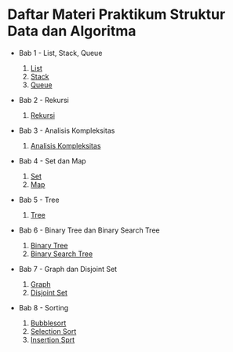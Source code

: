 <h1>Daftar Materi Praktikum Struktur Data dan Algoritma</h1>

- Bab 1 - List, Stack, Queue
    1. [List](Bab1-ListStackQueue/1-list.md)
    2. [Stack](Bab1-ListStackQueue/2-stack.md)
    3. [Queue](Bab1-ListStackQueue/3-queue.md)

- Bab 2 - Rekursi
    1. [Rekursi](Bab2-Rekursi/1-rekursi.md)

- Bab 3 - Analisis Kompleksitas
    1. [Analisis Kompleksitas](https://github.com/Alfurqon02/Praktikum-SDA-2023/blob/main/Bab3-AnalisisKompleksitas/1-analisis-kompleksitas.md)
- Bab 4 - Set dan Map
    1. [Set](https://github.com/Alfurqon02/Praktikum-SDA-2023/blob/main/Bab4-SetMap/1-set.md)
    2. [Map](https://github.com/Alfurqon02/Praktikum-SDA-2023/blob/main/Bab4-SetMap/2-map.md)
- Bab 5 - Tree
    1. [Tree](https://github.com/Alfurqon02/Praktikum-SDA-2023/blob/main/Bab5-Tree/1-tree.md)
- Bab 6 - Binary Tree dan Binary Search Tree
    1. [Binary Tree](https://github.com/Alfurqon02/Praktikum-SDA-2023/blob/main/Bab6-BinaryTreeAndBinarySearchTree/1-binary-tree.md)
    2. [Binary Search Tree](https://github.com/Alfurqon02/Praktikum-SDA-2023/blob/main/Bab6-BinaryTreeAndBinarySearchTree/2-binary-search-tree.md)
- Bab 7 - Graph dan Disjoint Set
    1. [Graph](https://github.com/Alfurqon02/Praktikum-SDA-2023/blob/main/Bab7-GraphAndDisjointSet/1-graph.md)
    2. [Disjoint Set](https://github.com/Alfurqon02/Praktikum-SDA-2023/blob/main/Bab7-GraphAndDisjointSet/2-disjoint-set.md)
- Bab 8 - Sorting
    1. [Bubblesort](https://github.com/Alfurqon02/Praktikum-SDA-2023/blob/main/Bab8-Sorting/1-bubble-sort.md)
    2. [Selection Sort](https://github.com/Alfurqon02/Praktikum-SDA-2023/blob/main/Bab8-Sorting/2-selection-sort.md)
    3. [Insertion Sprt](https://github.com/Alfurqon02/Praktikum-SDA-2023/blob/main/Bab8-Sorting/3-insertion-sort.md)
